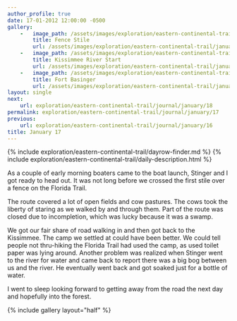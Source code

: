 ```yaml
---
author_profile: true
date: 17-01-2012 12:00:00 -0500
gallery:
    -   image_path: /assets/images/exploration/eastern-continental-trail/january/small/17-1.jpg
        title: Fence Stile
        url: /assets/images/exploration/eastern-continental-trail/january/large/17-1.jpg
    -   image_path: /assets/images/exploration/eastern-continental-trail/january/small/17-2.jpg
        title: Kissimmee River Start
        url: /assets/images/exploration/eastern-continental-trail/january/large/17-2.jpg
    -   image_path: /assets/images/exploration/eastern-continental-trail/january/small/17-3.jpg
        title: Fort Basinger
        url: /assets/images/exploration/eastern-continental-trail/january/large/17-3.jpg
layout: single
next:
    url: exploration/eastern-continental-trail/journal/january/18
permalink: exploration/eastern-continental-trail/journal/january/17
previous:
    url: exploration/eastern-continental-trail/journal/january/16
title: January 17
---
```

{% include exploration/eastern-continental-trail/dayrow-finder.md %}
{% include exploration/eastern-continental-trail/daily-description.html %}

As a couple of early morning boaters came to the boat launch, Stinger and I got ready to head out. It was not long before we crossed the first stile over a fence on the Florida Trail.

The route covered a lot of open fields and cow pastures. The cows took the liberty of staring as we walked by and through them. Part of the route was closed due to incompletion, which was lucky because it was a swamp.

We got our fair share of road walking in and then got back to the Kissimmee. The camp we settled at could have been better. We could tell people not thru-hiking the Florida Trail had used the camp, as used toilet paper was lying around. Another problem was realized when Stinger went to the river for water and came back to report there was a big bog between us and the river. He eventually went back and got soaked just for a bottle of water.

I went to sleep looking forward to getting away from the road the next day and hopefully into the forest.

{% include gallery layout="half" %}